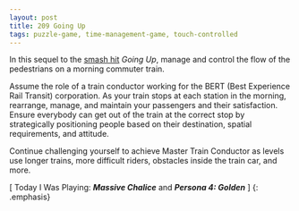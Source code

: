 ```yaml
---
layout: post
title: 209 Going Up
tags: puzzle-game, time-management-game, touch-controlled
---
```

In this sequel to the [smash hit](http://www.foster-douglas.com/games/featured/013-going-up/) *Going Up*, manage and control the flow of the pedestrians on a morning commuter train.

Assume the role of a train conductor working for the BERT (Best Experience Rail Transit) corporation.  As your train stops at each station in the morning, rearrange, manage, and maintain your passengers and their satisfaction.  Ensure everybody can get out of the train at the correct stop by strategically positioning people based on their destination, spatial requirements, and attitude.

Continue challenging yourself to achieve Master Train Conductor as levels use longer trains, more difficult riders, obstacles inside the train car, and more.

[ Today I Was Playing: ***Massive Chalice*** and ***Persona 4: Golden*** ]
{: .emphasis}

